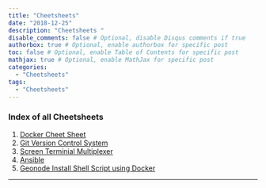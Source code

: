 ```yaml
---
title: "Cheetsheets"
date: "2018-12-25"
description: "Cheetsheets "
disable_comments: false # Optional, disable Disqus comments if true
authorbox: true # Optional, enable authorbox for specific post
toc: false # Optional, enable Table of Contents for specific post
mathjax: true # Optional, enable MathJax for specific post
categories:
  - "Cheetsheets"
tags:
  - "Cheetsheets"
---
```


### Index of all Cheetsheets

<!--more-->

1. <a href='{{<ref "docker_useful_commands" >}}'>Docker Cheet Sheet </a>
2. <a href='{{<ref "gitcheetsheet" >}}'>Git Version Control System </a>
3. <a href='{{<ref "screen_useful_commands" >}}'>Screen Terminial Multiplexer </a>
4. <a href='{{<ref "ansible" >}}'>Ansible</a>
5. <a href='{{<ref "geonodeinstall" >}}'>Geonode Install Shell Script using Docker </a>

  ----------------------------------------

